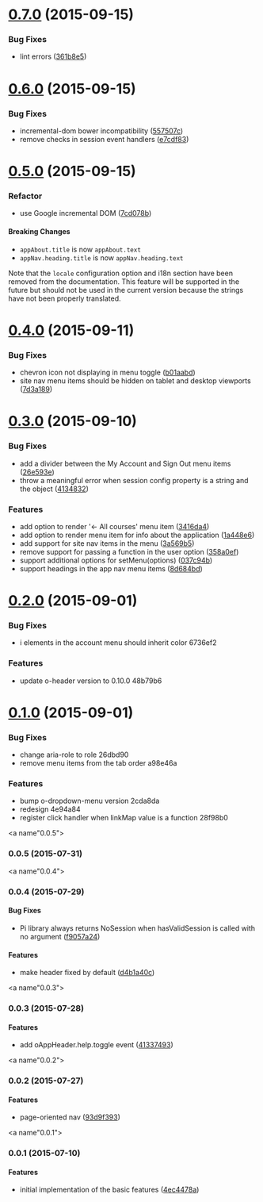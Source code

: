 <a name="0.7.0"></a>
# [0.7.0](https://github.com/Pearson-Higher-Ed/o-app-header/compare/v0.6.0...v0.7.0) (2015-09-15)


### Bug Fixes

* lint errors ([361b8e5](https://github.com/Pearson-Higher-Ed/o-app-header/commit/361b8e5))



<a name="0.6.0"></a>
# [0.6.0](https://github.com/Pearson-Higher-Ed/o-app-header/compare/v0.5.0...v0.6.0) (2015-09-15)


### Bug Fixes

* incremental-dom bower incompatibility ([557507c](https://github.com/Pearson-Higher-Ed/o-app-header/commit/557507c))
* remove checks in session event handlers ([e7cdf83](https://github.com/Pearson-Higher-Ed/o-app-header/commit/e7cdf83))



<a name="0.5.0"></a>
# [0.5.0](https://github.com/Pearson-Higher-Ed/o-app-header/compare/v0.4.0...v0.5.0) (2015-09-15)

### Refactor
 * use Google incremental DOM ([7cd078b](https://github.com/Pearson-Higher-Ed/o-app-header/commit/7cd078ba69d9df2908675a2e543e6ca8da500101))

#### Breaking Changes

- `appAbout.title` is now `appAbout.text`
- `appNav.heading.title` is now `appNav.heading.text`

Note that the `locale` configuration option and i18n section have been removed from the documentation. This feature will be supported in the future but should not be used in the current version because the strings have not been properly translated.

<a name="0.4.0"></a>
# [0.4.0](https://github.com/Pearson-Higher-Ed/o-app-header/compare/v0.3.0...v0.4.0) (2015-09-11)


### Bug Fixes

* chevron icon not displaying in menu toggle ([b01aabd](https://github.com/Pearson-Higher-Ed/o-app-header/commit/b01aabd))
* site nav menu items should be hidden on tablet and desktop viewports ([7d3a189](https://github.com/Pearson-Higher-Ed/o-app-header/commit/7d3a189))



<a name="0.3.0"></a>
# [0.3.0](https://github.com/Pearson-Higher-Ed/o-app-header/compare/v0.2.0...v0.3.0) (2015-09-10)


### Bug Fixes

* add a divider between the My Account and Sign Out menu items ([26e593e](https://github.com/Pearson-Higher-Ed/o-app-header/commit/26e593e))
* throw a meaningful error when session config property is a string and the object ([4134832](https://github.com/Pearson-Higher-Ed/o-app-header/commit/4134832))

### Features

* add option to render '← All courses' menu item ([3416da4](https://github.com/Pearson-Higher-Ed/o-app-header/commit/3416da4))
* add option to render menu item for info about the application ([1a448e6](https://github.com/Pearson-Higher-Ed/o-app-header/commit/1a448e6))
* add support for site nav items in the menu ([3a569b5](https://github.com/Pearson-Higher-Ed/o-app-header/commit/3a569b5))
* remove support for passing a function in the user option ([358a0ef](https://github.com/Pearson-Higher-Ed/o-app-header/commit/358a0ef))
* support additional options for setMenu(options) ([037c94b](https://github.com/Pearson-Higher-Ed/o-app-header/commit/037c94b))
* support headings in the app nav menu items ([8d684bd](https://github.com/Pearson-Higher-Ed/o-app-header/commit/8d684bd))



<a name="0.2.0"></a>
# [0.2.0](//compare/v0.1.0...v0.2.0) (2015-09-01)


### Bug Fixes

* i elements in the account menu should inherit color 6736ef2

### Features

* update o-header version to 0.10.0 48b79b6



<a name="0.1.0"></a>
# [0.1.0](//compare/v0.0.5...v0.1.0) (2015-09-01)


### Bug Fixes

* change aria-role to role 26dbd90
* remove menu items from the tab order a98e46a

### Features

* bump o-dropdown-menu version 2cda8da
* redesign 4e94a84
* register click handler when linkMap value is a function 28f98b0



<a name"0.0.5"></a>
### 0.0.5 (2015-07-31)


<a name"0.0.4"></a>
### 0.0.4 (2015-07-29)


#### Bug Fixes

* Pi library always returns NoSession when hasValidSession is called with no argument ([f9057a24](https://github.com/Pearson-Higher-Ed/o-app-header/commit/f9057a24))


#### Features

* make header fixed by default ([d4b1a40c](https://github.com/Pearson-Higher-Ed/o-app-header/commit/d4b1a40c))


<a name"0.0.3"></a>
### 0.0.3 (2015-07-28)


#### Features

* add oAppHeader.help.toggle event ([41337493](https://github.com/Pearson-Higher-Ed/o-app-header/commit/41337493))


<a name"0.0.2"></a>
### 0.0.2 (2015-07-27)


#### Features

* page-oriented nav ([93d9f393](https://github.com/Pearson-Higher-Ed/o-app-header/commit/93d9f393))


<a name"0.0.1"></a>
### 0.0.1 (2015-07-10)


#### Features

* initial implementation of the basic features ([4ec4478a](https://github.com/Pearson-Higher-Ed/o-app-header/commit/4ec4478a))

